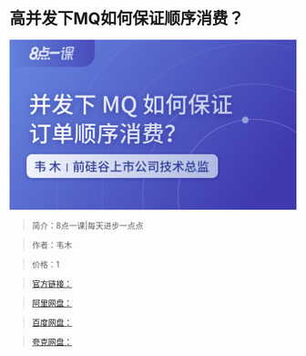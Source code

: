 # 高并发下MQ如何保证顺序消费？

![img](../../assets/Cgp9HWENDLKAIx6qAAK3V_o9_6E638.png)

> 简介：8点一课|每天进步一点点

> 作者：韦木

> 价格：1

> [官方链接：]()

> [阿里网盘：]()

> [百度网盘：]()

> [夸克网盘：]()
